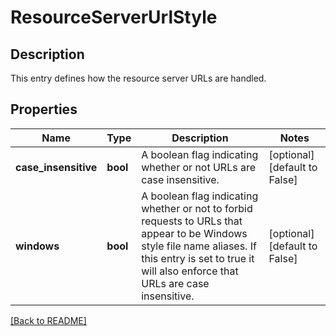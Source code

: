 # ResourceServerUrlStyle

## Description

This entry defines how the resource server URLs are handled.


## Properties

Name | Type | Description | Notes
------------ | ------------- | ------------- | -------------
**case\_insensitive** | **bool** | A boolean flag indicating whether or not URLs are case insensitive.  | [optional] [default to False]
**windows** | **bool** | A boolean flag indicating whether or not to forbid requests to URLs that appear to be Windows style file name aliases. If this entry is set to true it will also enforce that URLs are case insensitive.  | [optional] [default to False]

[[Back to README]](../README.md)



